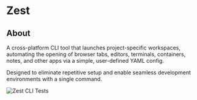 # Zest

## About

A cross-platform CLI tool that launches project-specific workspaces, automating the opening of browser tabs, editors, terminals, containers, notes, and other apps via a simple, user-defined YAML config.

Designed to eliminate repetitive setup and enable seamless development environments with a single command.

![Zest CLI Tests](https://github.com/AVAniketh0905/zest/actions/workflows/cli-test.yml/badge.svg?branch=main)
